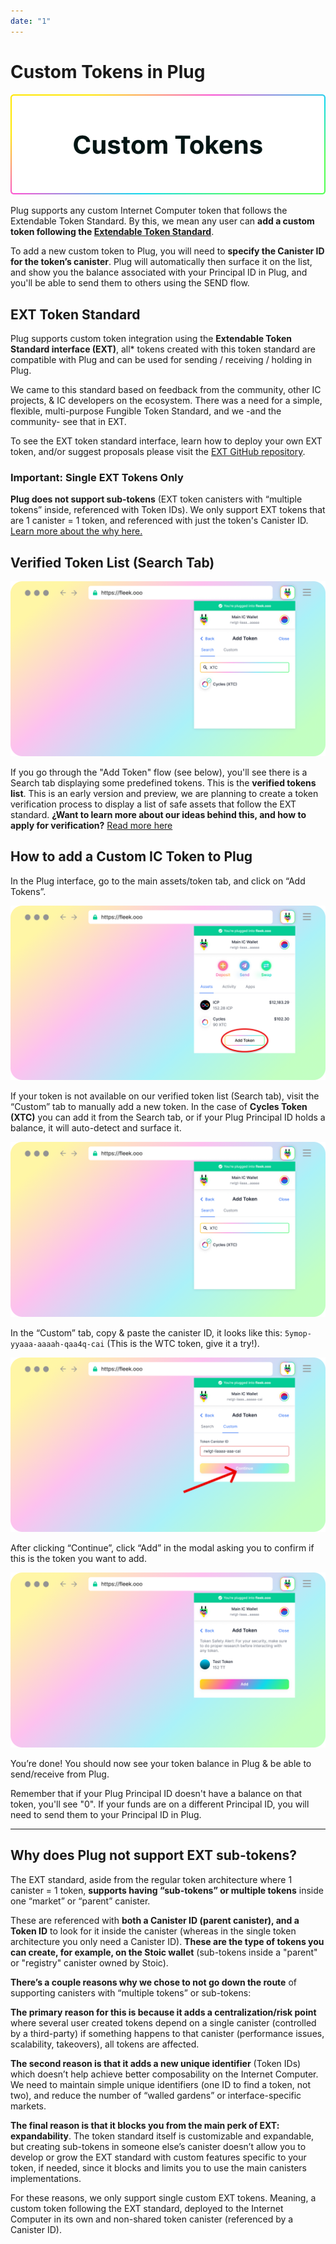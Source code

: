 ```yaml
---
date: "1"
---
```

# Custom Tokens in Plug

![](imgs/custom-tokens.png)

Plug supports any custom Internet Computer token that follows the Extendable Token Standard. By this, we mean any user can **add a custom token following the [Extendable Token Standard](https://github.com/Toniq-Labs/extendable-token)**.

To add a new custom token to Plug, you will need to **specify the Canister ID for the token’s canister**. Plug will automatically then surface it on the list, and show you the balance associated with your Principal ID in Plug, and you'll be able to send them to others using the SEND flow.

## EXT Token Standard

Plug supports custom token integration using the **Extendable Token Standard interface (EXT)**, all* tokens created with this token standard are compatible with Plug and can be used for sending / receiving / holding in Plug. 

We came to this standard based on feedback from the community, other IC projects, & IC developers on the ecosystem. There was a need for a simple, flexible, multi-purpose Fungible Token Standard, and we -and the community- see that in EXT.

To see the EXT token standard interface, learn how to deploy your own EXT token, and/or suggest proposals please visit the [EXT GitHub repository](https://github.com/Toniq-Labs/extendable-token).

### Important: Single EXT Tokens Only

**Plug does not support sub-tokens** (EXT token canisters with “multiple tokens” inside, referenced with Token IDs). We only support EXT tokens that are 1 canister = 1 token, and referenced with just the token's Canister ID. [Learn more about the why here.](#why-does-plug-not-support-ext-sub-tokens)

## Verified Token List (Search Tab)
![](imgs/medium-1.png)

If you go through the "Add Token" flow (see below), you'll see there is a Search tab displaying some predefined tokens. This is the **verified tokens list**. This is an early version and preview, we are planning to create a token verification process to display a list of safe assets that follow the EXT standard. **¿Want to learn more about our ideas behind this, and how to apply for verification?** [Read more here](https://medium.com/@plug_wallet/f49207afb25c?source=friends_link&sk=f0c9513f87d851e30b9427b8bbc52763)

## How to add a Custom IC Token to Plug
In the Plug interface, go to the main assets/token tab, and click on “Add Tokens”.

![](imgs/step-1.png)

If your token is not available on our verified token list (Search tab), visit the “Custom” tab to manually add a new token. In the case of **Cycles Token (XTC)** you can add it from the Search tab, or if your Plug Principal ID holds a balance, it will auto-detect and surface it.

![](imgs/medium-1.png)

In the “Custom” tab, copy & paste the canister ID, it looks like this: ```5ymop-yyaaa-aaaah-qaa4q-cai``` (This is the WTC token, give it a try!).

![](imgs/step-3.png)

After clicking “Continue”, click “Add” in the modal asking you to confirm if this is the token you want to add.

![](imgs/step-4.png)

You’re done! You should now see your token balance in Plug & be able to send/receive from Plug. 

Remember that if your Plug Principal ID doesn't have a balance on that token, you'll see "0". If your funds are on a different Principal ID, you will need to send them to your Principal ID in Plug.

---

## Why does Plug not support EXT sub-tokens?

The EXT standard, aside from the regular token architecture where 1 canister = 1 token, **supports having “sub-tokens” or multiple tokens** inside one “market” or “parent” canister.

These are referenced with **both a Canister ID (parent canister), and a Token ID** to look for it inside the canister (whereas in the single token architecture you only need a Canister ID). **These are the type of tokens you can create, for example, on the Stoic wallet** (sub-tokens inside a "parent" or "registry" canister owned by Stoic).

**There’s a couple reasons why we chose to not go down the route** of supporting canisters with “multiple tokens” or sub-tokens:

**The primary reason for this is because it adds a centralization/risk point** where several user created tokens depend on a single canister (controlled by a third-party) if something happens to that canister (performance issues, scalability, takeovers), all tokens are affected.

**The second reason is that it adds a new unique identifier** (Token IDs) which doesn’t help achieve better composability on the Internet Computer. We need to maintain simple unique identifiers (one ID to find a token, not two), and reduce the number of “walled gardens” or interface-specific markets.

**The final reason is that it blocks you from the main perk of EXT: expandability**. The token standard itself is customizable and expandable, but creating sub-tokens in someone else’s canister doesn’t allow you to develop or grow the EXT standard with custom features specific to your token, if needed, since it blocks and limits you to use the main canisters implementations.

For these reasons, we only support single custom EXT tokens. Meaning, a custom token following the EXT standard, deployed to the Internet Computer in its own and non-shared token canister (referenced by a Canister ID).